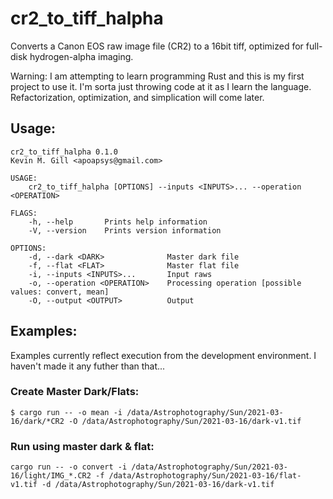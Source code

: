 # cr2_to_tiff_halpha
Converts a Canon EOS raw image file (CR2) to a 16bit tiff, optimized for full-disk hydrogen-alpha imaging.

Warning: I am attempting to learn programming Rust and this is my first project to use it. I'm sorta just throwing code at it as I learn the language. Refactorization, optimization, and simplication will come later.


## Usage:
```
cr2_to_tiff_halpha 0.1.0
Kevin M. Gill <apoapsys@gmail.com>

USAGE:
    cr2_to_tiff_halpha [OPTIONS] --inputs <INPUTS>... --operation <OPERATION>

FLAGS:
    -h, --help       Prints help information
    -V, --version    Prints version information

OPTIONS:
    -d, --dark <DARK>              Master dark file
    -f, --flat <FLAT>              Master flat file
    -i, --inputs <INPUTS>...       Input raws
    -o, --operation <OPERATION>    Processing operation [possible values: convert, mean]
    -O, --output <OUTPUT>          Output
```

## Examples:
Examples currently reflect execution from the development environment. I haven't made it any futher than that...

### Create Master Dark/Flats:
`$ cargo run -- -o mean -i /data/Astrophotography/Sun/2021-03-16/dark/*CR2 -O /data/Astrophotography/Sun/2021-03-16/dark-v1.tif `

### Run using master dark & flat:
`cargo run -- -o convert -i /data/Astrophotography/Sun/2021-03-16/light/IMG_*.CR2 -f /data/Astrophotography/Sun/2021-03-16/flat-v1.tif -d /data/Astrophotography/Sun/2021-03-16/dark-v1.tif`